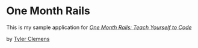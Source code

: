 # One Month Rails

This is my sample application for
[*One Month Rails: Teach Yourself to Code*](http://onemonthrails.com)

by [Tyler Clemens](https://github.com/TClemens)